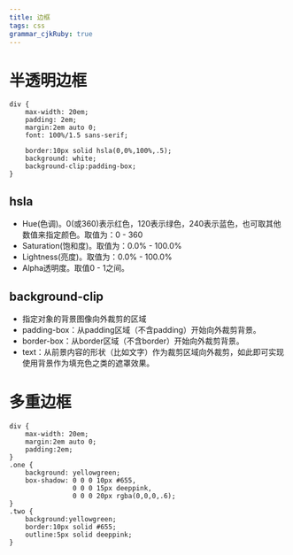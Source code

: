 ```yaml
---
title: 边框
tags: css
grammar_cjkRuby: true
---
```


# 半透明边框
```css?linenums
div {
    max-width: 20em;
    padding: 2em;
    margin:2em auto 0;
    font: 100%/1.5 sans-serif;
	
    border:10px solid hsla(0,0%,100%,.5);
    background: white;
    background-clip:padding-box;
}
```
## hsla
* Hue(色调)。0(或360)表示红色，120表示绿色，240表示蓝色，也可取其他数值来指定颜色。取值为：0 - 360
* Saturation(饱和度)。取值为：0.0% - 100.0%
* Lightness(亮度)。取值为：0.0% - 100.0%
* Alpha透明度。取值0 - 1之间。
## background-clip
* 指定对象的背景图像向外裁剪的区域
* padding-box：从padding区域（不含padding）开始向外裁剪背景。
* border-box：从border区域（不含border）开始向外裁剪背景。
* text：从前景内容的形状（比如文字）作为裁剪区域向外裁剪，如此即可实现使用背景作为填充色之类的遮罩效果。

# 多重边框
```css?linenums
div {
    max-width: 20em;
    margin:2em auto 0;
    padding:2em;
}
.one {
    background: yellowgreen;
    box-shadow: 0 0 0 10px #655,
                0 0 0 15px deeppink,
                0 0 0 20px rgba(0,0,0,.6);
}
.two {
    background:yellowgreen;
    border:10px solid #655;
    outline:5px solid deeppink;
}
```